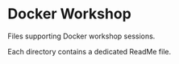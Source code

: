 # Docker Workshop

Files supporting Docker workshop sessions.

Each directory contains a dedicated ReadMe file.
